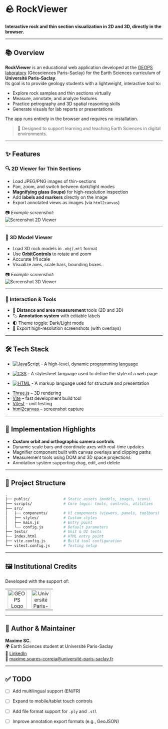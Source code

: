 # 🪨 RockViewer

**Interactive rock and thin section visualization in 2D and 3D, directly in the browser.**

---

## 📚 Overview

**RockViewer** is an educational web application developed at the [GEOPS laboratory](https://www.geops.universite-paris-saclay.fr/) (Géosciences Paris-Saclay) for the Earth Sciences curriculum of **Université Paris-Saclay**.  
Its goal is to provide geology students with a lightweight, interactive tool to:

- Explore rock samples and thin sections virtually
- Measure, annotate, and analyze features
- Practice petrography and 3D spatial reasoning skills
- Generate visuals for lab reports or presentations

The app runs entirely in the browser and requires no installation.

> 🚀 Designed to support learning and teaching Earth Sciences in digital environments.

---

## ✨ Features

### 🔍 2D Viewer for Thin Sections
- Load JPEG/PNG images of thin-sections
- Pan, zoom, and switch between dark/light modes
- **Magnifying glass (loupe)** for high-resolution inspection
- Add **labels and markers** directly on the image
- Export annotated views as images (via `html2canvas`)

📷 _Example screenshot:_  
![Screenshot 2D Viewer](./screenshots/2d_viewer_example.png)

---

### 🧱 3D Model Viewer
- Load 3D rock models in `.obj`/`.mtl` format
- Use **[OrbitControls](https://threejs.org/docs/#examples/en/controls/OrbitControls)** to rotate and zoom
- Accurate **1:1** scale
- Visualize axes, scale bars, bounding boxes

📷 _Example screenshot:_  
![Screenshot 3D Viewer](./screenshots/3d_viewer_example.png)

---

### 🧰 Interaction & Tools
- 📏 **Distance and area measurement** tools (2D and 3D)
- 🏷️ **Annotation system** with editable labels
- 🌓 Theme toggle: Dark/Light mode
- 📸 Export high-resolution screenshots (with overlays)

---

## 🛠️ Tech Stack

- [![JavaScript][JavaScript-badge]][JavaScript-url] - A high-level, dynamic programming language

[JavaScript-badge]: https://img.shields.io/badge/JavaScript-F7DF1E?style=for-the-badge&logo=javascript
[JavaScript-url]: }
- [![CSS][CSS-badge]][CSS-url] - A stylesheet language used to define the style of a web page

[CSS-badge]: https://img.shields.io/badge/CSS-264DE4?style=for-the-badge&logo=css
[CSS-url]: }
- [![HTML][HTML-badge]][HTML-url] - A markup language used for structure and presentation

[HTML-badge]: https://img.shields.io/badge/HTML-E34F26?style=for-the-badge&logo=html
[HTML-url]: }
- [Three.js](https://threejs.org/) – 3D rendering
- [Vite](https://vitejs.dev/) – fast development build tool
- [Vitest](https://vitest.dev/) – unit testing
- [html2canvas](https://html2canvas.hertzen.com/) – screenshot capture

---

## 🧠 Implementation Highlights

- **Custom orbit and orthographic camera controls**
- Dynamic scale bars and coordinate axes with real-time updates
- Magnifier component built with canvas overlays and clipping paths
- Measurement tools using DOM and 3D space projections
- Annotation system supporting drag, edit, and delete

---

## 📁 Project Structure

```bash
.
├── public/               # Static assets (models, images, icons)
├── scripts/              # Core logic: tools, controls, utilities
├── src/
│   ├── components/       # UI components (viewers, panels, toolbars)
│   ├── styles/           # Custom styles
│   ├── main.js           # Entry point
│   └── config.js         # Default parameters
├── tests/                # Unit & UI tests
├── index.html            # HTML entry point
├── vite.config.js        # Build tool configuration
└── vitest.config.js      # Testing setup
```

---

## 🖼️ Institutional Credits

Developed with the support of:

<table>
  <tr>
    <td align="center">
      <img src="https://www.regef.fr/wp-content/uploads/2023/01/LOGO-GEOPS-2020-1024x488-1.jpg" alt="GEOPS Logo" height="60"/>
    </td>
    <td align="center">
      <img src="https://logowik.com/content/uploads/images/paris-saclay-university1609.jpg" alt="Université Paris-Saclay Logo" height="60"/>
    </td>
  </tr>
</table>

---

## 👤 Author & Maintainer

**Maxime SC.**  
🌍 Earth Sciences student at Université Paris-Saclay  
🔗 [LinkedIn](https://www.linkedin.com/in/maxime-sc/)  
📧 maxime.soares-correia@université-paris-saclay.fr

---

## ✅ TODO

- [ ] Add multilingual support (EN/FR)
- [ ] Expand to mobile/tablet touch controls
- [ ] Add file format support for `.ply` and `.stl`
- [ ] Improve annotation export formats (e.g., GeoJSON)

